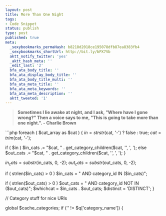 ```yaml
---
layout: post
title: More Than One Night
tags:
- Code Snippet
status: publish
type: post
published: true
meta:
  _sexybookmarks_permaHash: b8218d2018ce195078dfb87ea8383fb4
  _sexybookmarks_shortUrl: http://bit.ly/bPX7Vb
  aktt_notify_twitter: 'yes'
  _aktt_hash_meta: ''
  _edit_last: '2'
  bfa_ata_body_title: ''
  bfa_ata_display_body_title: ''
  bfa_ata_body_title_multi: ''
  bfa_ata_meta_title: ''
  bfa_ata_meta_keywords: ''
  bfa_ata_meta_description: ''
  aktt_tweeted: '1'
---
```

<blockquote><strong>Sometimes I lie awake at night, and I ask, "Where have I gone wrong?"   </strong><strong>Then a voice says to me, "This is going to take more than one night.".</strong><strong>
- Charlie Brown
</strong></blockquote>
```php
<?php
// Category stuff
if ((empty($q['cat'])) || ($q['cat'] == '0') ||
// Bypass cat checks if fetching specific posts
( $this-&gt;is_single || $this-&gt;is_page )) {
 $whichcat='';
 } else {
  $q['cat'] = ''.urldecode($q['cat']).'';
         $q['cat'] = addslashes_gpc($q['cat']);
         $join = " LEFT JOIN $wpdb-&gt;post2cat ON ($wpdb-&gt;posts.ID = $wpdb-&gt;post2cat.post_id) ";
         $cat_array = preg_split('/[,\s]+/', $q['cat']);
         $in_cats = $out_cats = '';

  foreach ( $cat_array as $cat ) {
          $in = strstr($cat, '-') ? false : true;
                 $cat = trim($cat, '-');

   if ( $in )
                  $in_cats .= "$cat, " . get_category_children($cat, '', ', ');
                 else
                  $out_cats .= "$cat, " . get_category_children($cat, '', ', ');
  }

  $in_cats = substr($in_cats, 0, -2);
         $out_cats = substr($out_cats, 0, -2);

  if ( strlen($in_cats) &gt; 0 )
          $in_cats = " AND category_id IN ($in_cats)";

   if ( strlen($out_cats) &gt; 0 )
                  $out_cats = " AND category_id NOT IN ($out_cats)";
                         $whichcat = $in_cats . $out_cats;
                         $distinct = 'DISTINCT';
 }


// Category stuff for nice URIs

global $cache_categories;
if ('' != $q['category_name']) {

```
